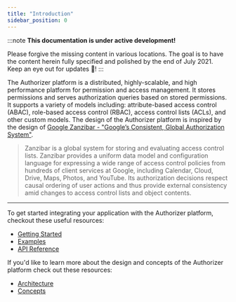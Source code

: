 ```yaml
---
title: "Introduction"
sidebar_position: 0 
---
```

:::note **This documentation is under active development!**

Please forgive the missing content in various locations. The goal is to have the content herein
fully specified and polished by the end of July 2021. Keep an eye out for updates :eyes:!
:::

The Authorizer platform is a distributed, highly-scalable, and high performance platform for permission and access management. It stores permissions and serves authorization queries based on stored permissions. It supports a variety of models including: attribute-based access control (ABAC), role-based access control (RBAC), access control lists (ACLs), and other custom models. The design of the Authorizer platform is inspired by the design of [Google Zanzibar - "Google’s Consistent, Global Authorization System"](https://research.google/pubs/pub48190/).

> Zanzibar is a global system for storing and evaluating access control lists. Zanzibar provides a uniform data model and configuration language for expressing a wide range of access control policies from hundreds of client services at Google, including Calendar, Cloud, Drive, Maps, Photos, and YouTube. Its authorization decisions respect causal ordering of user actions and thus provide external consistency amid changes to access control lists and object contents.

---

To get started integrating your application with the Authorizer platform, checkout these useful resources:

* [Getting Started](../getting-started/getting-started-intro)
* [Examples](./examples/examples-intro)
* [API Reference](../api-reference/overview)

If you'd like to learn more about the design and concepts of the Authorizer platform check out these resources:

* [Architecture](./architecture)
* [Concepts](./concepts/concepts-intro)
